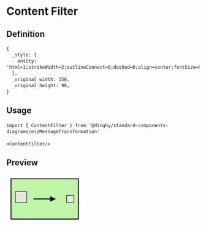 # Content Filter

## Definition

```
{
  _style: { 
    entity: 'html=1;strokeWidth=2;outlineConnect=0;dashed=0;align=center;fontSize=8;fillColor=#c0f5a9;verticalLabelPosition=bottom;verticalAlign=top;shape=mxgraph.eip.content_filter;',
  },
  _original_width: 150,
  _original_height: 90,
}
```

## Usage

```
import { ContentFilter } from '@dinghy/standard-components-diagrams/eipMessageTransformation'

<ContentFilter/>
```

## Preview

<img src="./content-filter.png" width="200"/>
